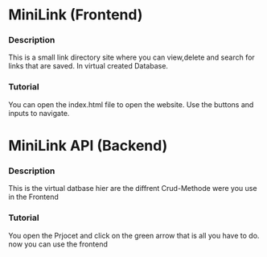 # MiniLink (Frontend)
### Description
This is a small link directory site where you can view,delete and search for links that are saved. In virtual created Database.
### Tutorial
You can open the index.html file to open the website. Use the buttons and inputs to navigate.


# MiniLink API (Backend)
### Description
This is the virtual datbase hier are the diffrent Crud-Methode were you use in the Frontend
### Tutorial
You open the Prjocet and click on the green arrow that is all you have to do. now you can use the frontend







